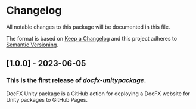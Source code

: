 # Changelog
All notable changes to this package will be documented in this file.

The format is based on [Keep a Changelog](http://keepachangelog.com/en/1.0.0/)
and this project adheres to [Semantic Versioning](http://semver.org/spec/v2.0.0.html).

## [1.0.0] - 2023-06-05
### This is the first release of *docfx-unitypackage*.
DocFX Unity package is a GitHub action for deploying a DocFX website for Unity packages to GitHub Pages.